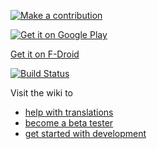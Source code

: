 [![Make a contribution](https://pledgie.com/campaigns/24281.png?skin_name=chrome)](https://pledgie.com/campaigns/24281)

[![Get it on Google Play](https://developer.android.com/images/brand/en_generic_rgb_wo_45.png)](https://play.google.com/store/apps/details?id=org.tasks)

[Get it on F-Droid](https://f-droid.org/repository/browse/?fdid=org.tasks)

[![Build Status](https://travis-ci.org/abaker/tasks.svg?branch=master)](https://travis-ci.org/abaker/tasks)

Visit the wiki to
* [help with translations](https://github.com/abaker/tasks/wiki/Translations)
* [become a beta tester](https://github.com/abaker/tasks/wiki/Beta-Testing)
* [get started with development](https://github.com/abaker/tasks/wiki/Getting-Started-with-Development)
